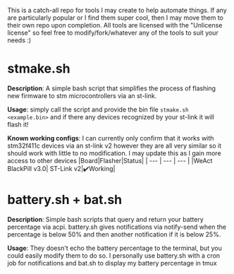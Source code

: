 This is a catch-all repo for tools I may create to help automate things. If any are particularly popular or I find them super cool, then I may move them to their own repo upon completion. All tools are licensed with the "Unlicense license" so feel free to modify/fork/whatever any of the tools to suit your needs :)

# stmake.sh
**Description**: A simple bash script that simplifies the process of flashing new firmware to stm microcontrollers via an st-link.

**Usage**: simply call the script and provide the bin file `stmake.sh <example.bin>` and if there any devices recognized by your st-link it will flash it!

**Known working configs**: I can currently only confirm that it works with stm32f411c devices via an st-link v2 however they are all very similar so it should work with little to no modification. I may update this as I gain more access to other devices
|Board|Flasher|Status|
| --- | --- | --- |
|WeAct BlackPill v3.0| ST-Link v2|✔️Working|
# battery.sh + bat.sh
**Description**: Simple bash scripts that query and return your battery percentage via acpi. battery.sh gives notifications via notify-send when the percentage is below 50% and then another notification if it is below 25%.

**Usage**: They doesn't echo the battery percentage to the terminal, but you could easily modify them to do so. I personally use battery.sh with a cron job for notifications and bat.sh to display my battery percentage in tmux
